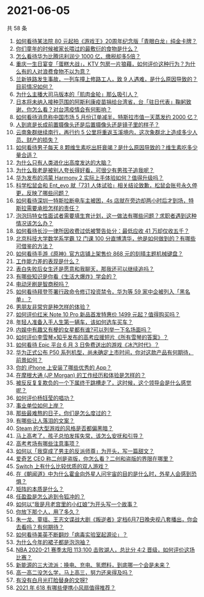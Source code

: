 # 2021-06-05

共 58 条

<!-- BEGIN -->
<!-- 最后更新时间 Sat Jun 05 2021 04:16:33 GMT+0800 (China Standard Time) -->

1. [如何看待某法院 80
   元起拍《游戏王》20周年纪念版「青眼白龙」纯金卡牌？](https://www.zhihu.com/question/462784002)
2. [你们童年的时候被家长喂过的最敷衍的食物是什么？](https://www.zhihu.com/question/462844792)
3. [怎么看待华为比腾讯利润少 1000 亿，缴税却多5倍？](https://www.zhihu.com/question/462746576)
4. [重庆一生日宴变「蛋糕大战」，KTV
   包房一片狼藉，如何评价这种行为？为什么有的人对浪费食物不以为意？](https://www.zhihu.com/question/463080691)
5. [兰新铁路发生事故，一列车撞上修路工人，致 9
   人遇难，是什么原因导致的？目前情况如何？](https://www.zhihu.com/question/463074526)
6. [为什么主播大司马版本的「肌肉金轮」那么吸引人？](https://www.zhihu.com/question/461688762)
7. [日本将未纳入接种范围的阿斯利康疫苗捐给台湾省，台「驻日代表」鞠躬致谢，你怎么看？对台湾疫情会有何影响？](https://www.zhihu.com/question/463127339)
8. [如何看待消息称中国市场 5 月份订单减半，特斯拉市值一天蒸发约 2000
   亿？](https://www.zhihu.com/question/463066556)
9. [人到底是长成前置摄像头还是后置摄像头还是镜子里的样子？](https://www.zhihu.com/question/66063294)
10. [云南象群继续南行，再行约 5
    公里将重返玉溪境内，这次象群北上造成多少人员、财产的损失？](https://www.zhihu.com/question/463102060)
11. [如何看待男子每天 8
    颗维生素吃出肝衰竭？是什么原因导致的？维生素吃多少量合适？](https://www.zhihu.com/question/463004931)
12. [为什么只有人类进化出高度发达的大脑？](https://www.zhihu.com/question/20323967)
13. [为什么我老是被别人夸长得好看，可很少有男孩子追我呢？](https://www.zhihu.com/question/319027663)
14. [华为发布的鸿蒙 Harmony 2
    实际上手体验如何？值得升级吗？](https://www.zhihu.com/question/458633364)
15. [科学松鼠会和 Ent_evo 就「731
    人体试验」相关结论致歉，松鼠会账号永久停更，反映了哪些问题？](https://www.zhihu.com/question/463111735)
16. [如何看待深圳一特斯拉断电车主被困，4s
    店就在旁边却两小时后才到场，特斯拉需要承担怎样的责任？](https://www.zhihu.com/question/462688516)
17. [泡泡玛特女性面试者需要填生育计划，这一做法有哪些问题？求职者遇到这种情况该怎么办？](https://www.zhihu.com/question/463127265)
18. [如何看待长沙一律所因收费过低被警告处分：最低应收 41
    万却仅收五千？](https://www.zhihu.com/question/462810614)
19. [北京科技大学数学系学霸 12 门课 100
    分直博清华，他是如何做到的？有哪些可借鉴的方法？](https://www.zhihu.com/question/463055855)
20. [如何看待手游《原神》官方店铺上架售价 868
    元的刻晴主题机械键盘？](https://www.zhihu.com/question/462000684)
21. [工作能力差的表现是什么？](https://www.zhihu.com/question/272082217)
22. [表白失败后女生还是愿意和我聊天，那我还可以继续追吗？](https://www.zhihu.com/question/367730793)
23. [有哪些知识是你看《生活大爆炸》学会的？](https://www.zhihu.com/question/321167011)
24. [电动牙刷是智商税吗？](https://www.zhihu.com/question/60799591)
25. [如何看待拜登签署行政命令修订投资禁令，华为等 59
    家中企被列入「黑名单」？](https://www.zhihu.com/question/463048861)
26. [男朋友非常穷是种怎样的体验？](https://www.zhihu.com/question/26596095)
27. [如何评价红米 Note 10 Pro 新品首发特惠价 1499
    元起？值得购买吗？](https://www.zhihu.com/question/461503607)
28. [年轻人准备入手人生第一辆车，该如何选车买车？](https://www.zhihu.com/question/462934776)
29. [内娱中有趣又有梗的女星都有谁?可以列举一下名场面吗？](https://www.zhihu.com/question/462892733)
30. [如何评价李雪琴×知乎发布的高考应援短片《所有雪琴的答案》？](https://www.zhihu.com/question/463097533)
31. [如何看待 Epic 平台 6 月 3
    日免费送出的游戏《冰汽时代》？](https://www.zhihu.com/question/463021141)
32. [华为正式公布 P50
    系列机型，尚未确定上市时间，你对这款产品有何期待，前景如何？](https://www.zhihu.com/question/462823371)
33. [你的 iPhone 上安装了哪些优秀的 App？](https://www.zhihu.com/question/20857355)
34. [在摩根大通 (JP Morgan) 的工作经历和体验是怎样的？](https://www.zhihu.com/question/22083941)
35. [被反反复复欺负的一个下属终于跳槽走了，这时候，这个领导会是什么感觉呢？](https://www.zhihu.com/question/419717401)
36. [如何评价杨钰莹的唱功？](https://www.zhihu.com/question/23503608)
37. [事业单位如何上岸？](https://www.zhihu.com/question/345511835)
38. [那些最难熬的日子，你们是怎么度过的？](https://www.zhihu.com/question/452944848)
39. [有哪些让人落泪的文案？](https://www.zhihu.com/question/450182895)
40. [Steam 的大型游戏的风格是否都偏黑暗？](https://www.zhihu.com/question/460129234)
41. [马上高考了，孩子总怕发挥失常，该怎么安抚和引导？](https://www.zhihu.com/question/462355606)
42. [高考考场有哪些注意事项？](https://www.zhihu.com/question/461629127)
43. [如何以「我穿成了男主的反派师尊」为开头，写一篇甜文？](https://www.zhihu.com/question/433065335)
44. [爱奇艺 CEO 称二创是盗版，你怎么看？二创和盗版的界限在哪里？](https://www.zhihu.com/question/463058796)
45. [Switch 上有什么比较优质的双人游戏？](https://www.zhihu.com/question/283561191)
46. [在《朝闻道》中为什么霍金向外星人问宇宙的目的是什么时，外星人会感到恐惧？](https://www.zhihu.com/question/307116324)
47. [矩阵的本质是什么？](https://www.zhihu.com/question/22047061)
48. [任盈盈是怎么追到令狐冲的？](https://www.zhihu.com/question/462707077)
49. [如何以“我是月老宫里的小红娘”为开头写一个故事？](https://www.zhihu.com/question/455142039)
50. [你放下那个人，用了多久？](https://www.zhihu.com/question/459105986)
51. [朱一龙、童瑶、王志文谍战大剧《叛逆者》定档6月7日晚央视八套播出，你会去看吗？有何期待？](https://www.zhihu.com/question/462905368)
52. [如何看待美英不断翻炒「病毒实验室起源论」？](https://www.zhihu.com/question/462610953)
53. [为什么今年的裙子都是泡泡袖？](https://www.zhihu.com/question/397465205)
54. [NBA 2020-21 赛季太阳 113:100 击败湖人，总比分 4:2
    晋级，如何评价这场比赛？](https://www.zhihu.com/question/463061695)
55. [新能源的三大流派：换电、充电、氢燃料，到底哪一个会是未来？](https://www.zhihu.com/question/453005871)
56. [高一高二没怎么学，马上高三，努力还来得及吗？](https://www.zhihu.com/question/461313503)
57. [有没有白月光打脸替身的文呀?](https://www.zhihu.com/question/459071698)
58. [2021 年 618 有哪些便携小风扇值得推荐？](https://www.zhihu.com/question/460200651)

<!-- END -->
